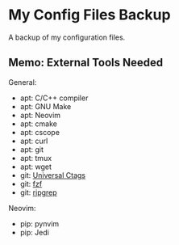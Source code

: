 # My Config Files Backup

A backup of my configuration files.

## Memo: External Tools Needed

General:
- apt: C/C++ compiler
- apt: GNU Make
- apt: Neovim
- apt: cmake
- apt: cscope
- apt: curl
- apt: git
- apt: tmux
- apt: wget
- git: [Universal Ctags](https://github.com/universal-ctags/ctags)
- git: [fzf](https://github.com/junegunn/fzf)
- git: [ripgrep](https://github.com/BurntSushi/ripgrep)

Neovim:
- pip: pynvim
- pip: Jedi
